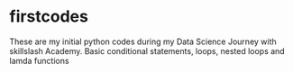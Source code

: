 # firstcodes
These are my initial python codes during my Data Science Journey with skillslash Academy.
Basic conditional statements, loops, nested loops and lamda functions
